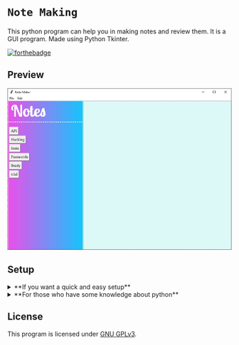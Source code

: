 # `Note Making`
This python program can help you in making notes and review them. It is a GUI program. Made using Python Tkinter.

[![forthebadge](https://forthebadge.com/images/badges/made-with-python.svg)](https://forthebadge.com)  

## Preview
[![startup](https://github.com/pri-k/Note-making/blob/master/images%20for%20readme/starting.jpg)](https://instagram.com/technicalprik)

## Setup
<details>
  <summary> **If you want a quick and easy setup** </summary>
  
1) Dowload the note_making.py and note_bg.ppm
2) Go to your D drive
3) Create a folder named "prik"
4) Then create a folder named "note making"
5) Place the 2 files (step 1) there.
6) Create a folder named "notes"

Now run the program, you are ready to use it!! :smile:
</details>

<details>
  <summary> **For those who have some knowledge about python** </summary>
  
1) Dowload the note_making.py and note_bg.ppm
2) Create a folder named notes inside the folder where the above 2 files have been stored.
3) Update the following given paths as told-

![files_path](https://github.com/pri-k/Note-making/blob/master/images%20for%20readme/files_path.jpg)

Replace the path of the folder given here with the path of your notes folder(made in step 2) 

![new_path](https://github.com/pri-k/Note-making/blob/master/images%20for%20readme/new_path.jpg)

Replace the path in ```with open("D:/prik/note making/notes/Untitled.txt","w")```

to  ```with open("<your_notes_folder_path>/Untitled.txt","w")```

Replace the path in ```os.chdir('D:/prik/note making/notes')```

to ```os.chdir(<your_notes_folder_path>)```

Replace the path in ```os.chdir('D:/prik/note making')```

to ```os.chdir(<main_folder_where_.py_file_is_stored>)```

![scn__path](https://github.com/pri-k/Note-making/blob/master/images%20for%20readme/scn__path.jpg)

and

![saver_path](https://github.com/pri-k/Note-making/blob/master/images%20for%20readme/saver_path.jpg)

and

![opener_path](https://github.com/pri-k/Note-making/blob/master/images%20for%20readme/opener_path.jpg)

Replace the path ```D:/prik/note making/notes/%s```

to ```<your_notes_folder_path>/%s```

Now run the program, you are ready to use it!! :smile:

</details>

## License
This program is licensed under [GNU GPLv3](https://github.com/technicalprik/Note-making/blob/master/LICENSE).
